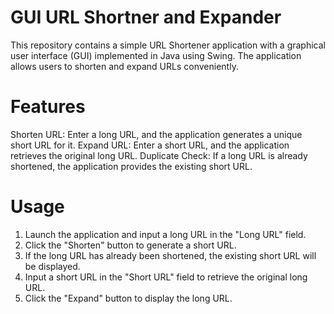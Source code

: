 # GUI URL Shortner and Expander

This repository contains a simple URL Shortener application with a graphical user interface (GUI) implemented in Java using Swing. The application allows users to shorten and expand URLs conveniently.

# Features
Shorten URL: Enter a long URL, and the application generates a unique short URL for it.
Expand URL: Enter a short URL, and the application retrieves the original long URL.
Duplicate Check: If a long URL is already shortened, the application provides the existing short URL.

# Usage
1. Launch the application and input a long URL in the "Long URL" field.
2. Click the "Shorten" button to generate a short URL.
3. If the long URL has already been shortened, the existing short URL will be displayed.
4. Input a short URL in the "Short URL" field to retrieve the original long URL.
5. Click the "Expand" button to display the long URL.
